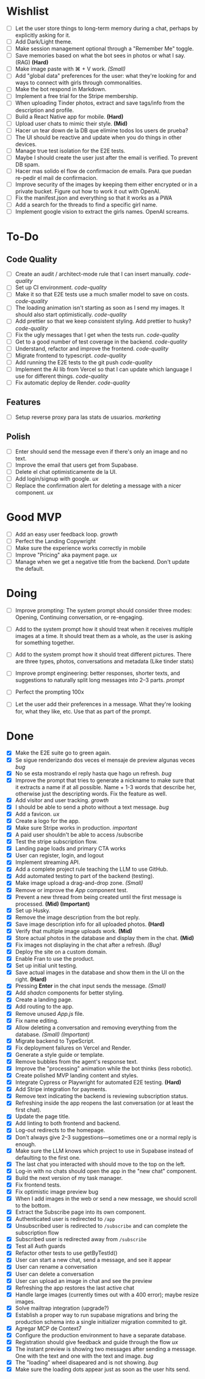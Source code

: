 # Wishlist
- [ ] Let the user store things to long-term memory during a chat, perhaps by explicitly asking for it.
- [ ] Add Dark/Light theme.  
- [ ] Make session management optional through a "Remember Me" toggle.  
- [ ] Save memories based on what the bot sees in photos or what I say. (RAG) **(Hard)**  
- [ ] Make image paste with ⌘ + V work. *(Small)*  
- [ ] Add "global data" preferences for the user: what they're looking for and ways to connect with girls through commonalities.  
- [ ] Make the bot respond in Markdown.  
- [ ] Implement a free trial for the Stripe membership.  
- [ ] When uploading Tinder photos, extract and save tags/info from the description and profile.  
- [ ] Build a React Native app for mobile. **(Hard)**  
- [ ] Upload user chats to mimic their style. **(Mid)**  
- [ ] Hacer un tear down de la DB que elimine todos los users de prueba?
- [ ] The UI should be reactive and update when you do things in other devices.
- [ ] Manage true test isolation for the E2E tests.
- [ ] Maybe I should create the user just after the email is verified. To prevent DB spam.
- [ ] Hacer mas solido el flow de confirmacion de emails. Para que puedan re-pedir el mail de confirmacion.
- [ ] Improve security of the images by keeping them either encrypted or in a private bucket. Figure out how to work it out with OpenAI.
- [ ] Fix the manifest.json and everything so that it works as a PWA
- [ ] Add a search for the threads to find a specific girl name.
- [ ] Implement google vision to extract the girls names. OpenAI screams.

# To-Do

## Code Quality
- [ ] Create an audit / architect-mode rule that I can insert manually.  *code-quality*
- [ ] Set up CI environment. *code-quality*
- [ ] Make it so that E2E tests use a much smaller model to save on costs. *code-quality*
- [ ] The loading animation isn't starting as soon as I send my images. It should also start optimistically. *code-quality*
- [ ] Add prettier so that we keep consistent styling. Add prettier to husky? *code-quality*
- [ ] Fix the ugly messages that I get when the tests run. *code-quality*
- [ ] Get to a good number of test coverage in the backend. *code-quality*
- [ ] Understand, refactor and improve the frontend. *code-quality*
- [ ] Migrate frontend to typescript. *code-quality*
- [ ] Add running the E2E tests to the git push *code-quality*
- [ ] Implement the AI lib from Vercel so that I can update which language I use for different things. *code-quality*
- [ ] Fix automatic deploy de Render. *code-quality*

## Features
- [ ] Setup reverse proxy para las stats de usuarios. *marketing*

## Polish 
- [ ] Enter should send the message even if there's only an image and no text.
- [ ] Improve the email that users get from Supabase.
- [ ] Delete el chat optimisticamente de la UI.
- [ ] Add login/signup with google. *ux*
- [ ] Replace the confirmation alert for deleting a message with a nicer component. *ux*

# Good MVP
- [ ] Add an easy user feedback loop. *growth* 
- [ ] Perfect the Landing Copywright
- [ ] Make sure the experience works correctly in mobile 
- [ ] Improve "Pricing" aka payment page. *ux*
- [ ] Manage when we get a negative title from the backend. Don't update the default.

# Doing
- [ ] Improve prompting: The system prompt should consider three modes: Opening, Continuing conversation, or re-engaging.
- [ ] Add to the system prompt how it should treat when it receives multiple images at a time. It should treat them as a whole, as the user is asking for something together.
- [ ] Add to the system prompt how it should treat different pictures. There are three types, photos, conversations and metadata (Like tinder stats)
- [ ] Improve prompt engineering: better responses, shorter texts, and suggestions to naturally split long messages into 2–3 parts. *prompt*
- [ ] Perfect the prompting 100x

- [ ] Let the user add their preferences in a message. What they're looking for, what they like, etc. Use that as part of the prompt.


# Done
- [x] Make the E2E suite go to green again.
- [x] Se sigue renderizando dos veces el mensaje de preview algunas veces *bug*
- [x] No se esta mostrando el reply hasta que hago un refresh. *bug*
- [x] Improve the prompt that tries to generate a nickname to make sure that it extracts a name if at all possible. Name + 1-3 words that describe her, otherwise just the descripting words. Fix the feature as well.
- [x] Add visitor and user tracking. *growth*
- [x] I should be able to send a photo without a text message. *bug*
- [x] Add a favicon. *ux* 
- [x] Create a logo for the app. 
- [x] Make sure Stripe works in production.  *important*
- [x] A paid user shouldn't be able to access /subscribe
- [x] Test the stripe subscription flow.
- [x] Landing page loads and primary CTA works
- [x] User can register, login, and logout
- [x] Implement streaming API.  
- [x] Add a complete project rule teaching the LLM to use GitHub.  
- [x] Add automated testing to part of the backend (testing).  
- [x] Make image upload a drag-and-drop zone. *(Small)*  
- [x] Remove or improve the *App* component test.  
- [x] Prevent a new thread from being created until the first message is processed. **(Mid) (Important)**  
- [x] Set up Husky.  
- [x] Remove the image description from the bot reply.  
- [x] Save image description info for all uploaded photos. **(Hard)**  
- [x] Verify that multiple image uploads work. **(Mid)**  
- [x] Store actual photos in the database and display them in the chat. **(Mid)**  
- [x] Fix images not displaying in the chat after a refresh. *(Bug)*  
- [x] Deploy the site on a custom domain.  
- [x] Enable Fran to use the product.  
- [x] Set up initial unit testing.  
- [x] Save actual images in the database and show them in the UI on the right. **(Hard)**  
- [x] Pressing **Enter** in the chat input sends the message. *(Small)*  
- [x] Add *shadcn* components for better styling.  
- [x] Create a landing page.  
- [x] Add routing to the app.  
- [x] Remove unused *App.js* file.  
- [x] Fix name editing.  
- [x] Allow deleting a conversation and removing everything from the database. *(Small) (Important)*  
- [x] Migrate backend to TypeScript.  
- [x] Fix deployment failures on Vercel and Render.  
- [x] Generate a style guide or template.  
- [x] Remove bubbles from the agent's response text.  
- [x] Improve the "processing" animation while the bot thinks (less robotic).  
- [x] Create polished MVP landing content and styles.  
- [x] Integrate Cypress or Playwright for automated E2E testing. **(Hard)**  
- [x] Add Stripe integration for payments.  
- [x] Remove text indicating the backend is reviewing subscription status.  
- [x] Refreshing inside the app reopens the last conversation (or at least the first chat).  
- [x] Update the page title.  
- [x] Add linting to both frontend and backend.  
- [x] Log-out redirects to the homepage.  
- [x] Don't always give 2–3 suggestions—sometimes one or a normal reply is enough.
- [x] Make sure the LLM knows which project to use in Supabase instead of defaulting to the first one.
- [x] The last chat you interacted with should move to the top on the left.  
- [x] Log-in with no chats should open the app in the "new chat" component.
- [x] Build the next version of my task manager.  
- [x] Fix frontend tests.  
- [x] Fix optimistic image preview bug 
- [x] When I add images in the web or send a new message, we should scroll to the bottom. 
- [x] Extract the Subscribe page into its own component.
- [x] Authenticated user is redirected to `/app`
- [x] Unsubscribed user is redirected to `/subscribe` and can complete the subscription flow
- [x] Subscribed user is redirected away from `/subscribe`
- [x] Test all Auth guards
- [x] Refactor other tests to use getByTestId()
- [x] User can start a new chat, send a message, and see it appear
- [x] User can rename a conversation
- [x] User can delete a conversation
- [x] User can upload an image in chat and see the preview
- [x] Refreshing the app restores the last active chat
- [x] Handle large images (currently times out with a 400 error); maybe resize images. 
- [x] Solve mailtrap integration (upgrade?)
- [x] Establish a proper way to run supabase migrations and bring the production schema into a single initializer migration commited to git. 
- [x] Agregar MCP de Context7
- [x] Configure the production environment to have a separate database. 
- [x] Registration should give feedback and guide through the flow *ux*  
- [x] The instant preview is showing two messages after sending a message. One with the text and one with the text and image. *bug*
- [x] The "loading" wheel disapeared and is not showing. *bug*
- [x] Make sure the loading dots appear just as soon as the user hits send.
